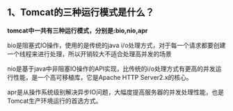 ## 1、Tomcat的三种运行模式是什么？

**tomcat中一共有三种运行模式，分别是:bio,nio,apr**

bio是阻塞式IO操作，使用的是传统的java i/o处理方式，对于每一个请求都要创建一个线程来进行处理，所以开销较大不适合处理高并发的场景

nio是基于java中非阻塞IO操作的API实现，比传统的i/o处理方式有更高的并发运行性能，是一个高可移植库，它是Apache HTTP Server2.x的核心。

apr是从操作系统级别解决异步IO问题，大幅度提高服务器的并发处理性能，也是Tomcat生产环境运行的首选方式。